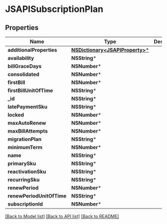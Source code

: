 # JSAPISubscriptionPlan

## Properties
Name | Type | Description | Notes
------------ | ------------- | ------------- | -------------
**additionalProperties** | [**NSDictionary&lt;JSAPIProperty&gt;***](JSAPIProperty.md) |  | [optional] 
**availability** | **NSString*** |  | [optional] 
**billGraceDays** | **NSNumber*** |  | [optional] 
**consolidated** | **NSNumber*** |  | [optional] 
**firstBill** | **NSNumber*** |  | [optional] 
**firstBillUnitOfTime** | **NSString*** |  | [optional] 
**_id** | **NSString*** |  | [optional] 
**latePaymentSku** | **NSString*** |  | [optional] 
**locked** | **NSNumber*** |  | [optional] 
**maxAutoRenew** | **NSNumber*** |  | [optional] 
**maxBillAttempts** | **NSNumber*** |  | [optional] 
**migrationPlan** | **NSString*** |  | [optional] 
**minimumTerm** | **NSNumber*** |  | [optional] 
**name** | **NSString*** |  | [optional] 
**primarySku** | **NSString*** |  | [optional] 
**reactivationSku** | **NSString*** |  | [optional] 
**recurringSku** | **NSString*** |  | [optional] 
**renewPeriod** | **NSNumber*** |  | [optional] 
**renewPeriodUnitOfTime** | **NSString*** |  | [optional] 
**subscriptionId** | **NSNumber*** |  | [optional] 

[[Back to Model list]](../README.md#documentation-for-models) [[Back to API list]](../README.md#documentation-for-api-endpoints) [[Back to README]](../README.md)


